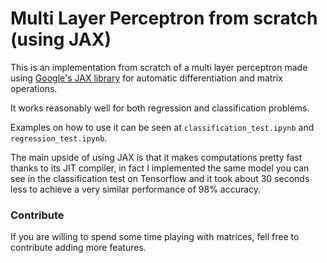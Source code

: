 # Multi Layer Perceptron from scratch (using JAX)

This is an implementation from scratch of a multi layer perceptron made using [Google's JAX library](https://github.com/google/jax) for automatic differentiation and matrix operations.

It works reasonably well for both regression and classification problems.

Examples on how to use it can be seen at `classification_test.ipynb` and `regression_test.ipynb`.

The main upside of using JAX is that it makes computations pretty fast thanks to its JIT compiler, in fact I implemented the same model you can see in the classification test on Tensorflow and it took about 30 seconds less to achieve a very similar performance of 98% accuracy.

### Contribute

If you are willing to spend some time playing with matrices, fell free to contribute adding more features.